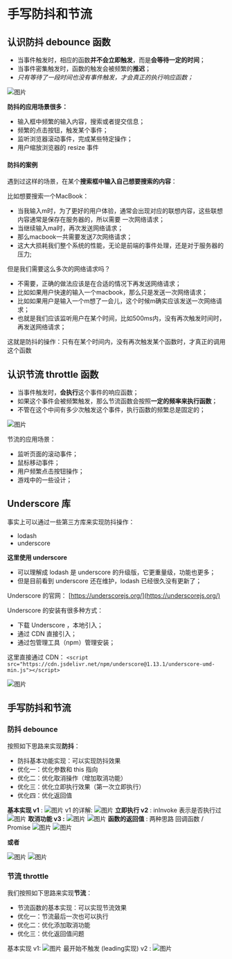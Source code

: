 # 手写防抖和节流
## 认识防抖 debounce 函数
* 当事件触发时，相应的函数**并不会立即触发**，而是**会等待一定的时间**；
* 当事件密集触发时，函数的触发会被频繁的**推迟**；
* *只有等待了一段时间也没有事件触发，才会真正的执行响应函数；*

![图片](../.vuepress/public/images/fd1.png)

**防抖的应用场景很多：**
* 输入框中频繁的输入内容，搜索或者提交信息；
* 频繁的点击按钮，触发某个事件；
* 监听浏览器滚动事件，完成某些特定操作；
* 用户缩放浏览器的 resize 事件

#### 防抖的案例
遇到过这样的场景，在某个**搜索框中输入自己想要搜索的内容**：

比如想要搜索一个MacBook：
* 当我输入m时，为了更好的用户体验，通常会出现对应的联想内容，这些联想内容通常是保存在服务器的，所以需要
一次网络请求；
* 当继续输入ma时，再次发送网络请求；
* 那么macbook一共需要发送7次网络请求；
* 这大大损耗我们整个系统的性能，无论是前端的事件处理，还是对于服务器的压力;

但是我们需要这么多次的网络请求吗？
* 不需要，正确的做法应该是在合适的情况下再发送网络请求；
* 比如如果用户快速的输入一个macbook，那么只是发送一次网络请求；
* 比如如果用户是输入一个m想了一会儿，这个时候m确实应该发送一次网络请求；
* 也就是我们应该监听用户在某个时间，比如500ms内，没有再次触发时间时，再发送网络请求；

这就是防抖的操作：只有在某个时间内，没有再次触发某个函数时，才真正的调用这个函数
## 认识节流 throttle 函数
* 当事件触发时，**会执行**这个事件的响应函数；
* 如果这个事件会被频繁触发，那么节流函数会按照**一定的频率来执行函数**；
* 不管在这个中间有多少次触发这个事件，执行函数的频繁总是固定的；

![图片](../.vuepress/public/images/jieliu.png)

节流的应用场景：
* 监听页面的滚动事件；
* 鼠标移动事件；
* 用户频繁点击按钮操作；
* 游戏中的一些设计；
## Underscore 库
事实上可以通过一些第三方库来实现防抖操作：
* lodash
* underscore

**这里使用 underscore**
* 可以理解成 lodash 是 underscore 的升级版，它更重量级，功能也更多；
* 但是目前看到 underscore 还在维护，lodash 已经很久没有更新了；

Underscore 的官网： [https://underscorejs.org/](https://underscorejs.org/)

Underscore 的安装有很多种方式：
* 下载 Underscore ，本地引入；
* 通过 CDN 直接引入；
* 通过包管理工具（npm）管理安装；

这里直接通过 CDN：
`<script src="https://cdn.jsdelivr.net/npm/underscore@1.13.1/underscore-umd-min.js"></script>`

![图片](../.vuepress/public/images/kujd.png)
## 手写防抖和节流
### 防抖 debounce
按照如下思路来实现**防抖**：
* 防抖基本功能实现：可以实现防抖效果
* 优化一：优化参数和 this 指向
* 优化二：优化取消操作（增加取消功能）
* 优化三：优化立即执行效果（第一次立即执行）
* 优化四：优化返回值

**基本实现 v1** :
![图片](../.vuepress/public/images/dedede.png)
v1 的详解: 
![图片](../.vuepress/public/images/shouxiede.png)
**立即执行 v2** : inInvoke 表示是否执行过
![图片](../.vuepress/public/images/lijide.png)
**取消功能 v3 :**
![图片](../.vuepress/public/images/cancel1.png)
![图片](../.vuepress/public/images/cancel2.png)
**函数的返回值** : 两种思路 回调函数 / Promise
![图片](../.vuepress/public/images/fanhuizhi01.png)
![图片](../.vuepress/public/images/fanhuizhi02.png)

**或者**

![图片](../.vuepress/public/images/fanhuizhi03.png)
![图片](../.vuepress/public/images/fanhuizhi04.png)
### 节流 throttle
我们按照如下思路来实现**节流**：
* 节流函数的基本实现：可以实现节流效果
* 优化一：节流最后一次也可以执行
* 优化二：优化添加取消功能
* 优化三：优化返回值问题

基本实现 v1: 
![图片](../.vuepress/public/images/jieliu01.png)
最开始不触发 (leading实现) v2 :
![图片](../.vuepress/public/images/leading.png)

